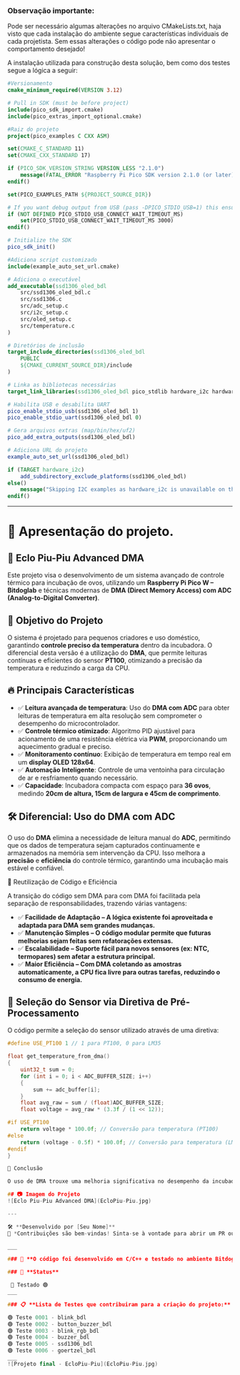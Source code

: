 ### Observação importante:
Pode ser necessário algumas alterações no arquivo CMakeLists.txt, haja visto que cada instalação
do ambiente segue características individuais de cada projetista. Sem essas alterações o
código pode não apresentar o comportamento desejado!

A instalação utilizada para construção desta solução, bem como dos testes segue a lógica a seguir:

```cmake
#Versionamento
cmake_minimum_required(VERSION 3.12)

# Pull in SDK (must be before project)
include(pico_sdk_import.cmake)
include(pico_extras_import_optional.cmake)

#Raiz do projeto
project(pico_examples C CXX ASM)

set(CMAKE_C_STANDARD 11)
set(CMAKE_CXX_STANDARD 17)

if (PICO_SDK_VERSION_STRING VERSION_LESS "2.1.0")
    message(FATAL_ERROR "Raspberry Pi Pico SDK version 2.1.0 (or later) required. Your version is ${PICO_SDK_VERSION_STRING}")
endif()

set(PICO_EXAMPLES_PATH ${PROJECT_SOURCE_DIR})

# If you want debug output from USB (pass -DPICO_STDIO_USB=1) this ensures you don't lose any debug output while USB is set up
if (NOT DEFINED PICO_STDIO_USB_CONNECT_WAIT_TIMEOUT_MS)
    set(PICO_STDIO_USB_CONNECT_WAIT_TIMEOUT_MS 3000)
endif()

# Initialize the SDK
pico_sdk_init()

#Adiciona script customizado
include(example_auto_set_url.cmake)

# Adiciona o executável
add_executable(ssd1306_oled_bdl
    src/ssd1306_oled_bdl.c
    src/ssd1306.c
    src/adc_setup.c
    src/i2c_setup.c
    src/oled_setup.c
    src/temperature.c
)

# Diretórios de inclusão
target_include_directories(ssd1306_oled_bdl
    PUBLIC
    ${CMAKE_CURRENT_SOURCE_DIR}/include
)

# Linka as bibliotecas necessárias
target_link_libraries(ssd1306_oled_bdl pico_stdlib hardware_i2c hardware_adc)

# Habilita USB e desabilita UART
pico_enable_stdio_usb(ssd1306_oled_bdl 1)
pico_enable_stdio_uart(ssd1306_oled_bdl 0)

# Gera arquivos extras (map/bin/hex/uf2)
pico_add_extra_outputs(ssd1306_oled_bdl)

# Adiciona URL do projeto
example_auto_set_url(ssd1306_oled_bdl)

if (TARGET hardware_i2c)
    add_subdirectory_exclude_platforms(ssd1306_oled_bdl)
else()
    message("Skipping I2C examples as hardware_i2c is unavailable on this platform")
endif()
```
___
# 🚀 **Apresentação do projeto.**

## 🐣 Eclo Piu-Piu Advanced DMA

Este projeto visa o desenvolvimento de um sistema avançado de controle térmico para incubação de ovos, utilizando um **Raspberry Pi Pico W – Bitdoglab** e técnicas modernas de **DMA (Direct Memory Access) com ADC (Analog-to-Digital Converter)**.

## 🚀 Objetivo do Projeto
O sistema é projetado para pequenos criadores e uso doméstico, garantindo **controle preciso da temperatura** dentro da incubadora. O diferencial desta versão é a utilização do **DMA**, que permite leituras contínuas e eficientes do sensor **PT100**, otimizando a precisão da temperatura e reduzindo a carga da CPU.

## 🔥 Principais Características
- ✅ **Leitura avançada de temperatura**: Uso do **DMA com ADC** para obter leituras de temperatura em alta resolução sem comprometer o desempenho do microcontrolador.
- ✅ **Controle térmico otimizado**: Algoritmo PID ajustável para acionamento de uma resistência elétrica via **PWM**, proporcionando um aquecimento gradual e preciso.
- ✅ **Monitoramento contínuo**: Exibição de temperatura em tempo real em um **display OLED 128x64**.
- ✅ **Automação Inteligente**: Controle de uma ventoinha para circulação de ar e resfriamento quando necessário.
- ✅ **Capacidade**: Incubadora compacta com espaço para **36 ovos**, medindo **20cm de altura, 15cm de largura e 45cm de comprimento**.

## 🛠️ Diferencial: Uso do DMA com ADC
O uso do **DMA** elimina a necessidade de leitura manual do **ADC**, permitindo que os dados de temperatura sejam capturados continuamente e armazenados na memória sem intervenção da CPU. Isso melhora a **precisão** e **eficiência** do controle térmico, garantindo uma incubação mais estável e confiável.

🔄 Reutilização de Código e Eficiência

A transição do código sem DMA para com DMA foi facilitada pela separação de responsabilidades, trazendo várias vantagens:

- ✅ **Facilidade de Adaptação – A lógica existente foi aproveitada e adaptada para DMA sem grandes mudanças.**
- ✅ **Manutenção Simples – O código modular permite que futuras melhorias sejam feitas sem refatorações extensas.**
- ✅ **Escalabilidade – Suporte fácil para novos sensores (ex: NTC, termopares) sem afetar a estrutura principal.**
- ✅ **Maior Eficiência – Com DMA coletando as amostras automaticamente, a CPU fica livre para outras tarefas, reduzindo o consumo de energia.**

## 🔧 Seleção do Sensor via Diretiva de Pré-Processamento

O código permite a seleção do sensor utilizado através de uma diretiva:

```C++
#define USE_PT100 1 // 1 para PT100, 0 para LM35

float get_temperature_from_dma()
{
    uint32_t sum = 0;
    for (int i = 0; i < ADC_BUFFER_SIZE; i++)
    {
        sum += adc_buffer[i];
    }
    float avg_raw = sum / (float)ADC_BUFFER_SIZE;
    float voltage = avg_raw * (3.3f / (1 << 12));

#if USE_PT100
    return voltage * 100.0f; // Conversão para temperatura (PT100)
#else
    return (voltage - 0.5f) * 100.0f; // Conversão para temperatura (LM35)
#endif
}

📜 Conclusão

O uso de DMA trouxe uma melhoria significativa no desempenho da incubadora, tornando o sistema mais eficiente e preparado para futuras expansões. 🔥🚀

## 📷 Imagem do Projeto
![Eclo Piu-Piu Advanced DMA](EcloPiu-Piu.jpg)

---

🛠 **Desenvolvido por [Seu Nome]**  
📌 *Contribuições são bem-vindas! Sinta-se à vontade para abrir um PR ou relatar issues.* 🚀

___

### 📝 **O código foi desenvolvido em C/C++ e testado no ambiente Bitdoglab.**

### 🔧 **Status**

 🚧 Testado 🟢
___

### 📋 **Lista de Testes que contribuiram para a criação do projeto:**

🟢 Teste 0001 - blink_bdl
🟢 Teste 0002 - button_buzzer_bdl
🟢 Teste 0003 - blink_rgb_bdl
🟢 Teste 0004 - buzzer_bdl
🟢 Teste 0005 - ssd1306_bdl
🟢 Teste 0006 - goertzel_bdl
___
![Projeto final - EcloPiu-Piu](EcloPiu-Piu.jpg)
